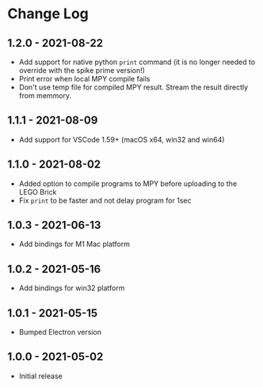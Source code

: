# Change Log

## 1.2.0 - 2021-08-22
* Add support for native python `print` command (it is no longer needed to override with the spike prime version!)
* Print error when local MPY compile fails
* Don't use temp file for compiled MPY result. Stream the result directly from memmory. 

## 1.1.1 - 2021-08-09
* Add support for VSCode 1.59+ (macOS x64, win32 and win64)

## 1.1.0 - 2021-08-02
* Added option to compile programs to MPY before uploading to the LEGO Brick
* Fix `print` to be faster and not delay program for 1sec

## 1.0.3 - 2021-06-13

* Add bindings for M1 Mac platform

## 1.0.2 - 2021-05-16

* Add bindings for win32 platform

## 1.0.1 - 2021-05-15

* Bumped Electron version

## 1.0.0 - 2021-05-02

* Initial release